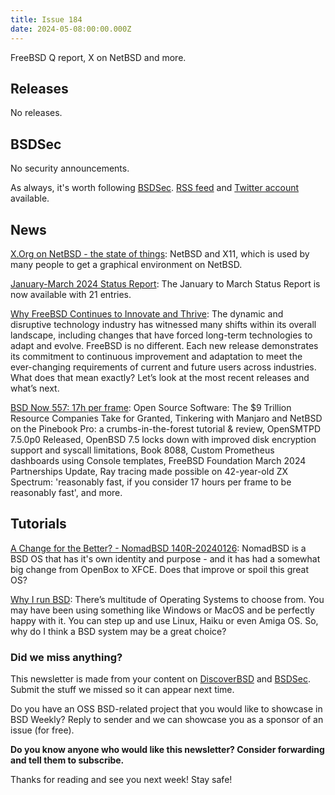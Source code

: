 ```yaml
---
title: Issue 184
date: 2024-05-08:00:00.000Z
---
```


FreeBSD Q report, X on NetBSD and more. 

<!-- more -->

## Releases

No releases.

## BSDSec

No security announcements.

As always, it's worth following [BSDSec](https://bsdsec.net). [RSS feed](https://bsdsec.net/articles.atom) and [Twitter account](https://twitter.com/bsdsec) available.

## News

[X.Org on NetBSD - the state of things](https://blog.netbsd.org/tnf/entry/x_org_on_netbsd_the?utm_source=bsdweekly): NetBSD and X11, which is used by many people to get a graphical environment on NetBSD.

[January-March 2024 Status Report](https://www.freebsd.org/news/newsflash/#2024-05-03:1?utm_source=bsdweekly): The January to March Status Report is now available with 21 entries.

[Why FreeBSD Continues to Innovate and Thrive](https://freebsdfoundation.org/blog/why-freebsd-continues-to-innovate-and-thrive/?utm_source=bsdweekly): The dynamic and disruptive technology industry has witnessed many shifts within its overall landscape, including changes that have forced long-term technologies to adapt and evolve. FreeBSD is no different. Each new release demonstrates its commitment to continuous improvement and adaptation to meet the ever-changing requirements of current and future users across industries. What does that mean exactly? Let’s look at the most recent releases and what’s next.

[BSD Now 557: 17h per frame](https://www.bsdnow.tv/557?utm_source=bsdweekly): Open Source Software: The $9 Trillion Resource Companies Take for Granted, Tinkering with Manjaro and NetBSD on the Pinebook Pro: a crumbs-in-the-forest tutorial & review, OpenSMTPD 7.5.0p0 Released, OpenBSD 7.5 locks down with improved disk encryption support and syscall limitations, Book 8088, Custom Prometheus dashboards using Console templates, FreeBSD Foundation March 2024 Partnerships Update, Ray tracing made possible on 42-year-old ZX Spectrum: 'reasonably fast, if you consider 17 hours per frame to be reasonably fast', and more.

## Tutorials

[A Change for the Better? - NomadBSD 140R-20240126](https://www.youtube.com/watch?v=Yn-gH1TV0KM&utm_source=bsdweekly): NomadBSD is a BSD OS that has it's own identity and purpose - and it has had a somewhat big change from OpenBox to XFCE. Does that improve or spoil this great OS?

[Why I run BSD](https://michal.sapka.me/bsd/why-bsd/?utm_source=bsdweekly): There’s multitude of Operating Systems to choose from. You may have been using something like Windows or MacOS and be perfectly happy with it. You can step up and use Linux, Haiku or even Amiga OS. So, why do I think a BSD system may be a great choice?

### Did we miss anything?

This newsletter is made from your content on [DiscoverBSD](https://discoverbsd.com) and [BSDSec](https://bsdsec.net). Submit the stuff we missed so it can appear next time.

Do you have an OSS BSD-related project that you would like to showcase in BSD Weekly? Reply to sender and we can showcase you as a sponsor of an issue (for free).

**Do you know anyone who would like this newsletter? Consider forwarding and tell them to subscribe.**

Thanks for reading and see you next week! Stay safe!
